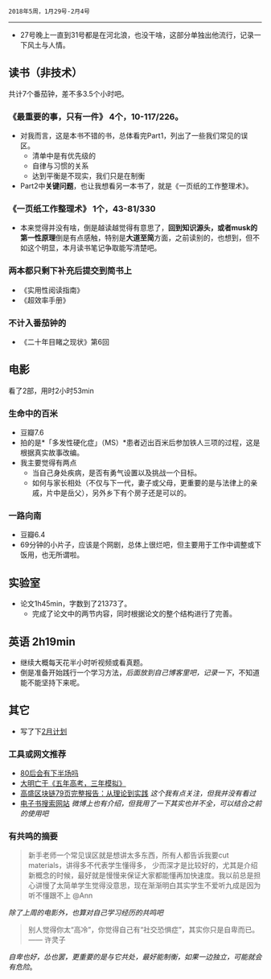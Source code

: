 	2018年5周，1月29号-2月4号
---

+ 27号晚上一直到31号都是在河北浪，也没干啥，这部分单独出他流行，记录一下风土与人情。

##  读书（非技术）
共计7个番茄钟，差不多3.5个小时吧。
###  《最重要的事，只有一件》 4个，10-117/226。
+ 对我而言，这是本书不错的书，总体看完Part1，列出了一些我们常见的误区。
	+ 清单中是有优先级的
	+ 自律与习惯的关系
	+ 达到平衡是不现实，我们只是在制衡
+ Part2中**关键问题**，也让我想看另一本书了，就是《一页纸的工作整理术》。

###  《一页纸工作整理术》 1个，43-81/330
+ 本来觉得并没有啥，倒是越读越觉得有意思了，**回到知识源头，或者musk的第一性原理**倒是有点感触，特别是**大道至简**方面，之前读别的，也想到，但不如这个明显，本月读书笔记争取能写清楚吧。

###  两本都只剩下补充后提交到简书上
+ 《实用性阅读指南》
+ 《超效率手册》

### 不计入番茄钟的
+ 《二十年目睹之现状》第6回

##  电影
看了2部，用时2小时53min
###  生命中的百米 
+ 豆瓣7.6
+ 拍的是*「多发性硬化症」（MS）*患者迈出百米后参加铁人三项的过程，这是根据真实故事改编。
+ 我主要觉得有两点
	+ 当自己身处疾病，是否有勇气设置以及挑战一个目标。
	+ 如何与家长相处（不仅与下一代，妻子或父母，更重要的是与法律上的亲戚，片中是岳父），另外乡下有个房子还是可以的。
###  一路向南 
+ 豆瓣6.4
+ 69分钟的小片子，应该是个网剧，总体上很烂吧，但主要用于工作中调整或下饭用，也无所谓啦。

##  实验室
+ 论文1h45min，字数到了21373了。
	+ 完成了论文中的两节内容，同时根据论文的整个结构进行了完善。

##  英语 2h19min
+ 继续大概每天花半小时听视频或看真题。
+ 倒是准备开始践行一个学习方法，*后面放到自己博客里吧，记录一下*，不知道能不能坚持下来呢。

##  其它
+ 写了下[2月计划](https://note.youdao.com/web/#/file/1CD3CDF130A3496AA35EBBA2563D936A/markdown/WEB08621ccb930ccfb796102ac35d082664/)

###  工具或网文推荐
+ [80后会有下半场吗](https://baijiahao.baidu.com/s?id=1591220775833039584&wfr=spider&for=pc)
+ [大明亡于《五年高考，三年模拟》](https://wallstreetcn.com/articles/349970)
+ [高盛区块链79页完整报告：从理论到实践](http://www.eleop.com/?p=6718) *这个我有点关注，但我并没有看过*
+ [电子书搜索网站](https://www.jiumodiary.com/) *微博上也有介绍，但我用了一下其实也并不全，可以结合之前的使用吧*

### 有共鸣的摘要
> 新手老师一个常见误区就是想讲太多东西，所有人都告诉我要cut materials，讲得多不代表学生懂得多，
少而深才是比较好的，尤其是介绍新概念的时候，最好就是慢慢来保证大家都能懂再加快速度。我以前总是担心讲慢了太简单学生觉得没意思，现在渐渐明白其实学生不爱听九成是因为听不懂跟不上 @Ann

*除了上周的电影外，也算对自己学习经历的共鸣吧*

> 别人觉得你太“高冷”，你觉得自己有“社交恐惧症”，其实你只是自卑而已。—— 许灵子 ​​​​

*自卑也好，怂也罢，更重要的是与它共处，最好能制衡，如果一边独立，可能就会有危险*。
